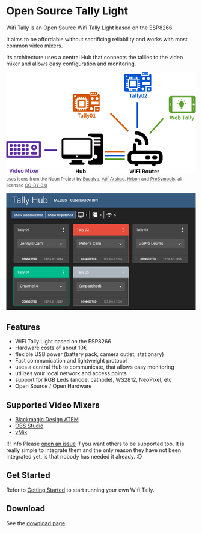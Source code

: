 # Open Source Tally Light

Wifi Tally is an Open Source Wifi Tally Light based on the ESP8266.

It aims to be affordable without sacrificing reliability and works with most
common video mixers.

Its architecture uses a central Hub that connects the tallies to the video mixer and
allows easy configuration and monitoring.

![Architecture Setup](images/architecture.png)
<span style="font-size:smaller;opacity:0.8">uses icons from the Noun Project by 
[Eucalyp](https://thenounproject.com/browse/?i=3151803),
[Atif Arshad](https://thenounproject.com/browse/?i=1294543),
[Hrbon](https://thenounproject.com/browse?i=3014911) and
[ProSymbols](https://thenounproject.com/browse/?i=1086042), all licensed [CC-BY-3.0](https://creativecommons.org/licenses/by/3.0/us/legalcode)</span>

![Tally Hub](images/tally-hub.png)

## Features

* WiFi Tally Light based on the ESP8266
* Hardware costs of about 10€
* flexible USB power (battery pack, camera outlet, stationary)
* Fast communication and lightweight protocol
* uses a central Hub to communicate, that allows easy monitoring
* utilizes your local network and access points
* support for RGB Leds (anode, cathode), WS2812, NeoPixel, etc
* Open Source / Open Hardware

## Supported Video Mixers

* [Blackmagic Design ATEM](https://www.blackmagicdesign.com/products)
* [OBS Studio](https://obsproject.com/)
* [vMix](https://www.vmix.com/software/)

!!! info
    Please [open an issue](https://github.com/wifi-tally/wifi-tally/issues)
    if you want others to be supported too. It is really simple to integrate them
    and the only reason they have not been integrated yet, is that nobody has needed it already. :D

## Get Started

Refer to [Getting Started](getting-started.md) to start running your own Wifi Tally.

## Download

See the [download page](download.md).

